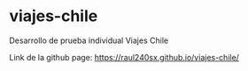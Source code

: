 # viajes-chile
Desarrollo de prueba individual Viajes Chile


Link de la github page: https://raul240sx.github.io/viajes-chile/
